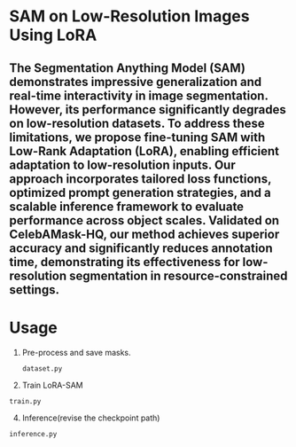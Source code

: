 # SAM on Low-Resolution Images Using LoRA
The Segmentation Anything Model (SAM) demonstrates impressive generalization and real-time interactivity in image segmentation. However, its performance significantly degrades on low-resolution datasets. To address these limitations, we propose fine-tuning SAM with Low-Rank Adaptation (LoRA), enabling efficient adaptation to low-resolution inputs. Our approach incorporates tailored loss functions, optimized prompt generation strategies, and a scalable inference framework to evaluate performance across object scales. Validated on CelebAMask-HQ, our method achieves superior accuracy and significantly reduces annotation time, demonstrating its effectiveness for low-resolution segmentation in resource-constrained settings.
---
# Usage
1. Pre-process and save masks.
   ```
   dataset.py
   ```
3. Train LoRA-SAM
  ```
  train.py
  ```
4. Inference(revise the checkpoint path)
  ```
  inference.py
  ```
